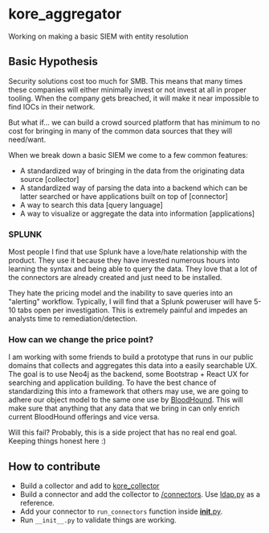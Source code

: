 # kore_aggregator
Working on making a basic SIEM with entity resolution

## Basic Hypothesis

Security solutions cost too much for SMB.  This means that many times these companies will 
either minimally invest or not invest at all in proper tooling.  When the company gets breached, 
it will make it near impossible to find IOCs in their network.

But what if... we can build a crowd sourced platform that has minimum to no cost for bringing in 
many of the common data sources that they will need/want.

When we break down a basic SIEM we come to a few common features:

- A standardized way of bringing in the data from the originating data source [collector]
- A standardized way of parsing the data into a backend which can be latter searched or have 
applications built on top of [connector]
- A way to search this data [query language]
- A way to visualize or aggregate the data into information [applications]

### SPLUNK

Most people I find that use Splunk have a love/hate relationship with the product.  They use it
because they have invested numerous hours into learning the syntax and being able to query the 
data.  They love that a lot of the connectors are already created and just need to be installed.

They hate the pricing model and the inability to save queries into an "alerting" workflow.  Typically,
I will find that a Splunk poweruser will have 5-10 tabs open per investigation.  This is extremely
painful and impedes an analysts time to remediation/detection.

### How can we change the price point?

I am working with some friends to build a prototype that runs in our public domains that collects
and aggregates this data into a easily searchable UX.  The goal is to use Neo4j as the backend,
some Bootstrap + React UX for searching and application building.  To have the best chance of 
standardizing this into a framework that others may use, we are going to adhere our object model
to the same one use by [BloodHound](https://github.com/BloodHoundAD/BloodHound).  This will make
sure that anything that any data that we bring in can only enrich current BloodHound offerings and 
vice versa.

Will this fail? Probably, this is a side project that has no real end goal. Keeping things honest here :)


## How to contribute

- Build a collector and add to [kore_collector](https://github.com/Cr0n1c/kore_collector)
- Build a connector and add the collector to [/connectors](connectors). Use [ldap.py](connectors/ldap.py) 
as a reference.
- Add your connector to `run_connectors` function inside [__init__.py](__init__.py).
- Run `__init__.py` to validate things are working.
 
